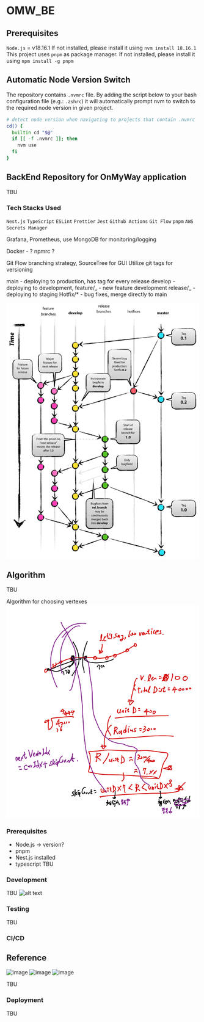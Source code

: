 # OMW_BE

## Prerequisites

`Node.js` = v18.16.1
If not installed, please install it using `nvm install 18.16.1`
This project uses `pnpm` as package manager. If not installed, please install it using `npm install -g pnpm`

## Automatic Node Version Switch

The repository contains `.nvmrc` file. By adding the script below to your bash configuration file (e.g.: `.zshrc`) it will automatically prompt nvm to switch to the required node version in given project.

```bash
# detect node version when navigating to projects that contain .nvmrc
cd() {
  builtin cd "$@"
  if [[ -f .nvmrc ]]; then
    nvm use
  fi
}
```

## BackEnd Repository for OnMyWay application

TBU

### Tech Stacks Used

`Nest.js` `TypeScript`
`ESLint` `Prettier`
`Jest` `Github Actions` `Git Flow` `pnpm`
`AWS Secrets Manager`

Grafana, Prometheus,
use MongoDB for monitoring/logging

Docker - ?
npmrc ?

Git Flow branching strategy, SourceTree for GUI
Utilize git tags for versioning

main - deploying to production, has tag for every release
develop - deploying to development,
feature/_ - new feature development
release/_ - deploying to staging
Hotfix/\* - bug fixes, merge directly to main

![GitFlow Explanation](./docs/GitflowExplanation.png)

## Algorithm

TBU

Algorithm for choosing vertexes
![algorithm draft](./docs/algorithmDraft.png)

### Prerequisites

- Node.js -> version?
- pnpm
- Nest.js installed
- typescript
  TBU

### Development

TBU
![alt text](image.png)

### Testing

TBU

### CI/CD

## Reference
<img width="531" alt="image" src="https://github.com/OnMyWayDev/omw_front/assets/45298516/3165bf21-09e5-45ba-884e-5d1620142d99">
<img width="775" alt="image" src="https://github.com/OnMyWayDev/omw_front/assets/45298516/a96cd068-2ea7-4e34-9a1e-c3c13c3e8b42">
<img width="775" alt="image" src="https://github.com/OnMyWayDev/omw_front/assets/45298516/536fc1c8-3146-4a10-84fc-30513e238291">

TBU

### Deployment

TBU
